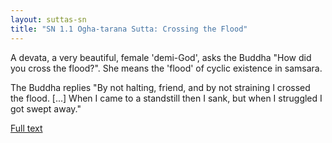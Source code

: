 ```yaml
---
layout: suttas-sn
title: "SN 1.1 Ogha-tarana Sutta: Crossing the Flood"
---
```


A devata, a very beautiful, female 'demi-God', asks the Buddha "How did you cross the flood?". She means the 'flood' of cyclic existence in samsara.  

The Buddha replies "By not halting, friend, and by not straining I crossed the flood. [...] When I came to a standstill then I sank, but when I struggled I got swept away."

[Full text](https://accesstoinsight.org/tipitaka/sn/sn01/sn01.001.than.html)
